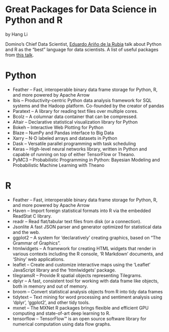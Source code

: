 # Great Packages for Data Science in Python and R

by Hang Li

Domino’s Chief Data Scientist, [Eduardo Ariño de la Rubia](https://www.linkedin.com/in/earino) talk about Python and R as the “best” language for data scientists.
A list of useful packages from [this talk](https://blog.dominodatalab.com/video-huge-debate-r-vs-python-data-science/).

# Python

* Feather – Fast, interoperable binary data frame storage for Python, R, and more powered by Apache Arrow
* Ibis  – Productivity-centric Python data analysis framework for SQL systems and the Hadoop platform. Co-founded by the creator of pandas
* Paratext  – A library for reading text files over multiple cores.
* Bcolz  – A columnar data container that can be compressed.
* Altair  – Declarative statistical visualization library for Python
* Bokeh  – Interactive Web Plotting for Python
* Blaze  – NumPy and Pandas interface to Big Data
* Xarry  – N-D labeled arrays and datasets in Python
* Dask  – Versatile parallel programming with task scheduling
* Keras – High-level neural networks library, written in Python and capable of running on top of either TensorFlow or Theano.
* PyMC3  – Probabilistic Programming in Python: Bayesian Modeling and Probabilistic Machine Learning with Theano

# R

* Feather – Fast, interoperable binary data frame storage for Python, R, and more powered by Apache Arrow
* Haven – Import foreign statistical formats into R via the embedded ReadStat C library.
* readr  – Read flat/tabular text files from disk (or a connection).
* Jsonlite  A fast JSON parser and generator optimized for statistical data and the web.
* ggplot2 – A system for ‘declaratively’ creating graphics, based on “The Grammar of Graphics”.
* htmlwidgets – A framework for creating HTML widgets that render in various contexts including the R console, ‘R Markdown’ documents, and ‘Shiny’ web applications.
* leaflet – Create and customize interactive maps using the ‘Leaflet’ JavaScript library and the ‘htmlwidgets’ package.
* tilegramsR  – Provide R spatial objects representing Tilegrams.
* dplyr – A fast, consistent tool for working with data frame like objects, both in memory and out of memory.
* broom – Convert statistical analysis objects from R into tidy data frames
* tidytext – Text mining for word processing and sentiment analysis using ‘dplyr’, ‘ggplot2’, and other tidy tools.
* mxnet – The MXNet R packages brings flexible and efficient GPU computing and state-of-art deep learning to R.
* tensorflow – TensorFlow™ is an open source software library for numerical computation using data flow graphs.
